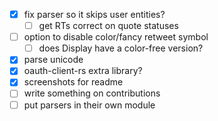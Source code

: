 - [x] fix parser so it skips user entities?
  - [ ] get RTs correct on quote statuses
- [ ] option to disable color/fancy retweet symbol
  - [ ] does Display have a color-free version?
- [x] parse unicode
- [x] oauth-client-rs extra library?
- [x] screenshots for readme
- [ ] write something on contributions
- [ ] put parsers in their own module
